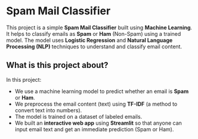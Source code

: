 # Spam Mail Classifier

This project is a simple **Spam Mail Classifier** built using **Machine Learning**. It helps to classify emails as **Spam** or **Ham** (Non-Spam) using a trained model. The model uses **Logistic Regression** and **Natural Language Processing (NLP)** techniques to understand and classify email content.

## What is this project about?

In this project:
- We use a machine learning model to predict whether an email is **Spam** or **Ham**.
- We preprocess the email content (text) using **TF-IDF** (a method to convert text into numbers).
- The model is trained on a dataset of labeled emails.
- We built an **interactive web app** using **Streamlit** so that anyone can input email text and get an immediate prediction (Spam or Ham).

